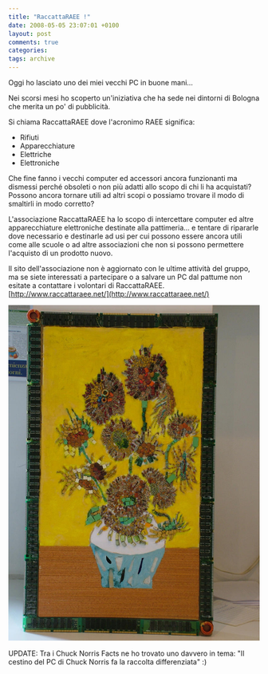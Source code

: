 ```yaml
---
title: "RaccattaRAEE !"
date: 2008-05-05 23:07:01 +0100
layout: post
comments: true
categories:
tags: archive
---
```


Oggi ho lasciato uno dei miei vecchi PC in buone mani...

Nei scorsi mesi ho scoperto un'iniziativa che ha sede nei dintorni di Bologna che merita un po' di pubblicità.

Si chiama RaccattaRAEE dove l'acronimo RAEE significa:
- Rifiuti
- Apparecchiature
- Elettriche
- Elettroniche
<!--more-->

Che fine fanno i vecchi computer ed accessori ancora funzionanti ma dismessi perché obsoleti o non più adatti allo scopo di chi li ha acquistati?  
Possono ancora tornare utili ad altri scopi o possiamo trovare il modo di smaltirli in modo corretto?

L'associazione RaccattaRAEE ha lo scopo di intercettare computer ed altre apparecchiature elettroniche destinate alla pattimeria... e tentare di ripararle dove necessario e destinarle ad usi per cui possono essere ancora utili come alle scuole o ad altre associazioni che non si possono permettere l'acquisto di un prodotto nuovo.

Il sito dell'associazione non è aggiornato con le ultime attività del gruppo, ma se siete interessati a partecipare o a salvare un PC dal pattume non esitate a contattare i volontari di RaccattaRAEE. [http://www.raccattaraee.net/](http://www.raccattaraee.net/)

![Riproduzione del quadro i girasoli di van gogh fatto con componenti di PC riciclati](/assets/images/posts_2009_girasoli.jpg)

UPDATE: Tra i Chuck Norris Facts ne ho trovato uno davvero in tema: "Il cestino del PC di Chuck Norris fa la raccolta differenziata" :)
